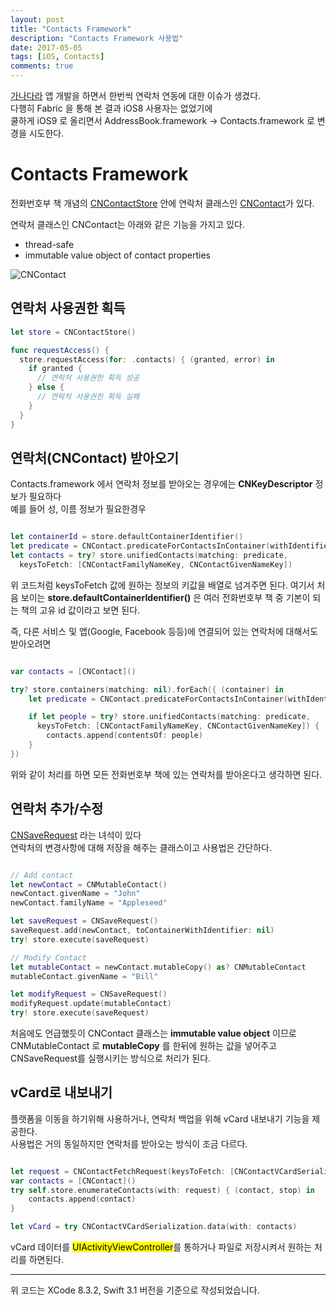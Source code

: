 ```yaml
---
layout: post
title: "Contacts Framework"
description: "Contacts Framework 사용법"
date: 2017-05-05
tags: [iOS, Contacts]
comments: true
---
```


[가나다라](https://itunes.apple.com/app/id509879186) 앱 개발을 하면서 한번씩 연락처 연동에 대한 이슈가 생겼다.  
다행히 Fabric 을 통해 본 결과 iOS8 사용자는 없었기에  
쿨하게 iOS9 로 올리면서 AddressBook.framework -> Contacts.framework 로 변경을 시도한다.  

# Contacts Framework

전화번호부 책 개념의 [CNContactStore](https://developer.apple.com/reference/contacts/cncontactstore) 안에 연락처 클래스인 [CNContact](https://developer.apple.com/reference/contacts/cncontact)가 있다.  

연락처 클래스인 CNContact는 아래와 같은 기능을 가지고 있다.  
* thread-safe
* immutable value object of contact properties

![CNContact](https://docs-assets.developer.apple.com/published/b8e77913b1/14ac15c8-1221-44a6-aaa3-061a4fc54d80.png)

## 연락처 사용권한 획득

```swift
let store = CNContactStore()

func requestAccess() {
  store.requestAccess(for: .contacts) { (granted, error) in
    if granted {
      // 연락처 사용권한 획득 성공
    } else {
      // 연락처 사용권한 획득 실패
    }
  }
}
```

## 연락처(CNContact) 받아오기

Contacts.framework 에서 연락처 정보를 받아오는 경우에는 **CNKeyDescriptor** 정보가 필요하다  
예를 들어 성, 이름 정보가 필요한경우  

```swift

let containerId = store.defaultContainerIdentifier()
let predicate = CNContact.predicateForContactsInContainer(withIdentifier: containerId)
let contacts = try? store.unifiedContacts(matching: predicate,
  keysToFetch: [CNContactFamilyNameKey, CNContactGivenNameKey])

```

위 코드처럼 keysToFetch 값에 원하는 정보의 키값을 배열로 넘겨주면 된다.
여기서 처음 보이는 **store.defaultContainerIdentifier()** 은 여러 전화번호부 책 중 기본이 되는 책의 고유 id 값이라고 보면 된다.  

즉, 다른 서비스 및 앱(Google, Facebook 등등)에 연결되어 있는 연락처에 대해서도 받아오려면

```swift

var contacts = [CNContact]()

try? store.containers(matching: nil).forEach({ (container) in
    let predicate = CNContact.predicateForContactsInContainer(withIdentifier: container.identifier)

    if let people = try? store.unifiedContacts(matching: predicate,
      keysToFetch: [CNContactFamilyNameKey, CNContactGivenNameKey]) {
        contacts.append(contentsOf: people)
    }
})

```

위와 같이 처리를 하면 모든 전화번호부 책에 있는 연락처를 받아온다고 생각하면 된다.  


## 연락처 추가/수정

[CNSaveRequest](https://developer.apple.com/reference/contacts/cnsaverequest) 라는 녀석이 있다  
연락처의 변경사항에 대해 저장을 해주는 클래스이고 사용법은 간단하다.

```swift

// Add contact
let newContact = CNMutableContact()
newContact.givenName = "John"
newContact.familyName = "Appleseed"

let saveRequest = CNSaveRequest()
saveRequest.add(newContact, toContainerWithIdentifier: nil)
try! store.execute(saveRequest)

// Modify Contact
let mutableContact = newContact.mutableCopy() as? CNMutableContact
mutableContact.givenName = "Bill"

let modifyRequest = CNSaveRequest()
modifyRequest.update(mutableContact)
try! store.execute(saveRequest)

```

처음에도 언급했듯이 CNContact 클래스는 **immutable value object** 이므로  
CNMutableContact 로 **mutableCopy** 를 한뒤에 원하는 값을 넣어주고  
CNSaveRequest를 실행시키는 방식으로 처리가 된다.

## vCard로 내보내기

플랫폼을 이동을 하기위해 사용하거나, 연락처 백업을 위해 vCard 내보내기 기능을 제공한다.  
사용법은 거의 동일하지만 연락처를 받아오는 방식이 조금 다르다.  

```swift

let request = CNContactFetchRequest(keysToFetch: [CNContactVCardSerialization.descriptorForRequiredKeys()])
var contacts = [CNContact]()
try self.store.enumerateContacts(with: request) { (contact, stop) in
    contacts.append(contact)
}

let vCard = try CNContactVCardSerialization.data(with: contacts)

```

vCard 데이터를 <mark>UIActivityViewController</mark>를 통하거나 파일로 저장시켜서 원하는 처리를 하면된다.

<hr/>
위 코드는 XCode 8.3.2, Swift 3.1 버전을 기준으로 작성되었습니다.
